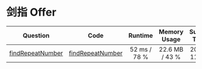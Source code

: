 # 剑指 Offer

|                                          Question                                          |                        Code                         |   Runtime    |  Memory Usage  | Submit Time |
| :----------------------------------------------------------------------------------------: | :-------------------------------------------------: | :----------: | :------------: | :---------: |
| [findRepeatNumber](https://leetcode-cn.com/problems/shu-zu-zhong-zhong-fu-de-shu-zi-lcof/) | [findRepeatNumber](lcof/lcof.3.findRepeatNumber.py) | 52 ms / 78 % | 22.6 MB / 43 % | 2020-11-21  |
